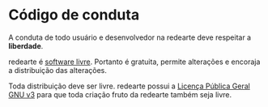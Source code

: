 # Código de conduta 

A conduta de todo usuário e desenvolvedor na redearte deve respeitar a **liberdade**.

redearte é [software livre](https://www.gnu.org/philosophy/free-sw.pt-br.html). Portanto é gratuita, permite alterações e encoraja a distribuição das alterações. 

Toda distribuição deve ser livre. redearte possui a [Licença Pública Geral GNU v3](https://licencas.gitlab.io/gpl-3.0.pt-br.html) para que toda criação fruto da redearte também seja livre.
